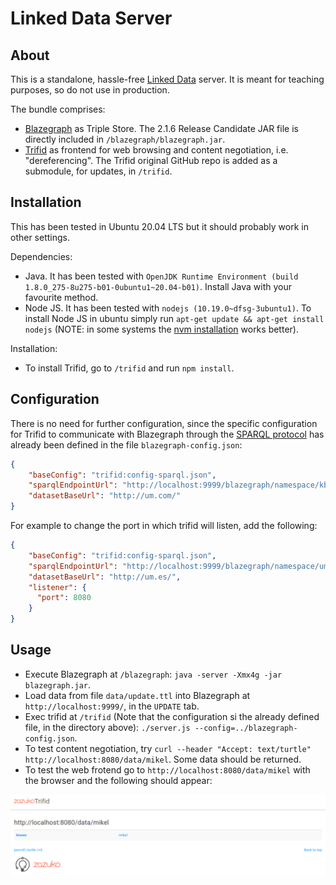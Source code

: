 # Linked Data Server

## About

This is a standalone, hassle-free [Linked Data](https://www.w3.org/standards/semanticweb/data) server. It is meant for teaching purposes, so do not use in production.

The bundle comprises:

* [Blazegraph](https://github.com/blazegraph/database) as Triple Store. The 2.1.6 Release Candidate JAR file is directly included in `/blazegraph/blazegraph.jar`.
* [Trifid](https://github.com/zazuko/trifid) as frontend for web browsing and content negotiation, i.e. "dereferencing". The Trifid original GitHub repo is added as a submodule, for updates, in `/trifid`.

## Installation

This has been tested in Ubuntu 20.04 LTS but it should probably work in other settings.

Dependencies:

* Java. It has been tested with `OpenJDK Runtime Environment (build 1.8.0_275-8u275-b01-0ubuntu1~20.04-b01)`. Install Java with your favourite method.
* Node JS. It has been tested with `nodejs (10.19.0~dfsg-3ubuntu1)`. To install Node JS in ubuntu simply run `apt-get update && apt-get install nodejs` (NOTE: in some systems the [nvm installation](https://www.digitalocean.com/community/tutorials/como-instalar-node-js-en-ubuntu-18-04-es) works better).

Installation:

* To install Trifid, go to `/trifid` and run `npm install`.

## Configuration

There is no need for further configuration, since the specific configuration for Trifid to communicate with Blazegraph through the [SPARQL protocol](https://www.w3.org/TR/sparql11-protocol/) has already been defined in the file `blazegraph-config.json`:

```json
{
    "baseConfig": "trifid:config-sparql.json",
    "sparqlEndpointUrl": "http://localhost:9999/blazegraph/namespace/kb/sparql",
    "datasetBaseUrl": "http://um.com/"
}
```

For example to change the port in which trifid will listen, add the following:

```json
{
    "baseConfig": "trifid:config-sparql.json",
    "sparqlEndpointUrl": "http://localhost:9999/blazegraph/namespace/um/sparql",
    "datasetBaseUrl": "http://um.es/", 
    "listener": {
      "port": 8080
    }
}
```

## Usage

* Execute Blazegraph at `/blazegraph`: `java -server -Xmx4g -jar blazegraph.jar`.
* Load data from file `data/update.ttl` into Blazegraph at `http://localhost:9999/`, in the `UPDATE` tab.
* Exec trifid at `/trifid` (Note that the configuration si the already defined file, in the directory above): `./server.js --config=../blazegraph-config.json`.
* To test content negotiation, try `curl --header "Accept: text/turtle" http://localhost:8080/data/mikel`. Some data should be returned.
* To test the web frotend go to `http://localhost:8080/data/mikel` with the browser and the following should appear:

![trifid](trifid.png "trifid")